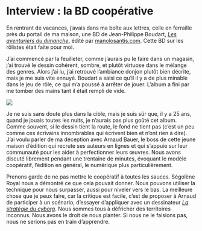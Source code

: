 # Interview : la BD coopérative

En rentrant de vacances, j’avais dans ma boîte aux lettres, celle en ferraille près du portail de ma maison, une BD de Jean-Philippe Boudart, [*Les aventuriers du dimanche*](http://www.manolosanctis.com/bd/130/les-aventuriers-du-dimanche), édité par [manolosantis.com](http://www.manolosanctis.com/). Cette BD sur les rôlistes était faite pour moi.

J’ai commencé par la feuilleter, comme j’aurais pu le faire dans un magasin, j’ai trouvé le dessin cohérent, sombre, et plutôt virtuose dans le mélange des genres. Alors j’ai lu, j’ai retrouvé l’ambiance donjon plutôt bien décrite, mais je me suis vite ennuyé. Boudart a saisi ce qu’il il y a de plus minable dans le jeu de rôle, ce qui m’a poussé à arrêter de jouer. L’album a fini par me tomber des mains tant il était rempli de vide.

![](https://tcrouzet.com/images_tc/2010/09/manolo.jpg)

Je ne suis sans doute plus dans la cible, mais je suis sûr que, il y a 25 ans, quand je jouais toutes les nuits, je n’aurais pas plus goûté cet album. Comme souvent, si le dessin tient la route, le fond ne tient pas (c’est un peu comme ces écrivains innombrables qui écrivent bien et n’ont rien à dire). J’ai voulu parler de ma déception avec Arnaud Bauer, le boss de cette jeune maison d’édition qui recrute ses auteurs en lignes et qui s’appuie sur leur communauté pour les aider à perfectionner leurs œuvres. Nous avons discuté librement pendant une trentaine de minutes, évoquant le modèle coopératif, l’édition en général, le numérique plus particulièrement.

Prenons garde de ne pas mettre le coopératif à toutes les sauces. Ségolène Royal nous a démontré ce que cela pouvait donner. Nous pouvons utiliser la technique pour nous surpasser, aussi pour niveler vers le bas. La meilleure chose que je peux faire, car la critique est facile, c’est de proposer à Arnaud de participer à un scénario, d’essayer d’appliquer avec un dessinateur [*La stratégie du cyborg*](https://tcrouzet.com/la-strategie-du-cyborg/). Nous sommes tous à défricher des territoires inconnus. Nous avons le droit de nous planter. Si nous ne le faisions pas, nous ne serions pas en train d’apprendre.